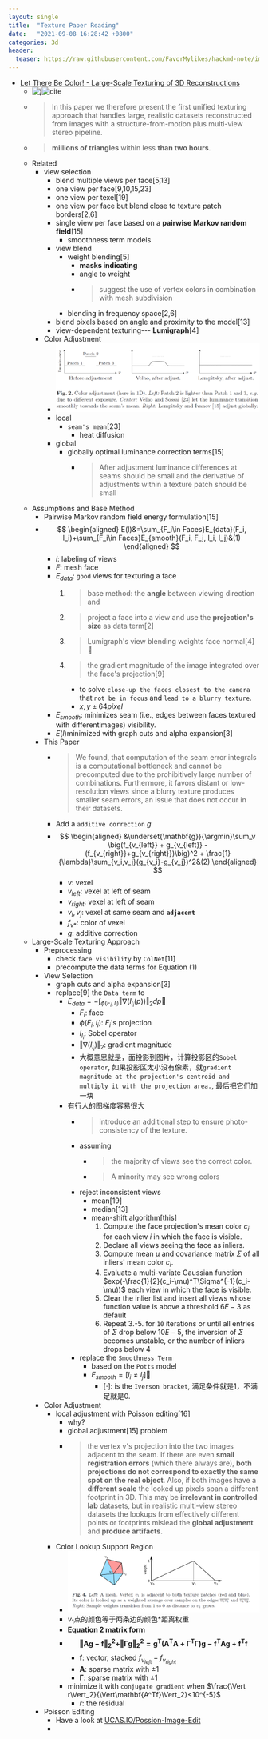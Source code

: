 ```yaml
---
layout: single
title:  "Texture Paper Reading"
date:   "2021-09-08 16:28:42 +0800"
categories: 3d
header:
  teaser: https://raw.githubusercontent.com/FavorMylikes/hackmd-note/img/img20210908163126.png
---
```


- [Let There Be Color! - Large-Scale Texturing of 3D Reconstructions](https://link.springer.com/chapter/10.1007/978-3-319-10602-1_54)
  - ![j](https://img.shields.io/badge/eccv-2014-blue?style=flat-square)![cite](https://img.shields.io/badge/cite-229-blue?style=flat-square)
  - > In this paper we therefore
present the first unified texturing approach that handles large, realistic datasets reconstructed from images with a structure-from-motion plus multi-view stereo pipeline.
  - > **millions of triangles** within less **than two hours**.
  - Related
    - view selection
      - blend multiple views per face[5,13]
      - one view per face[9,10,15,23]
      - one view per texel[19]
      - one view per face but blend close to texture patch borders[2,6]
      - single view per face based on a **pairwise Markov random field**[15]
        - smoothness term models
      - view blend
        - weight blending[5]
          - **masks indicating**
          - angle to weight
          - > suggest the use of vertex colors in combination
  with mesh subdivision
        - blending in frequency space[2,6]
      - blend pixels based on angle and proximity to the model[13]
      - view-dependent texturing--- **Lumigraph**[4]
    - Color Adjustment
      - <img src="https://raw.githubusercontent.com/FavorMylikes/hackmd-note/img/img20210909165327.png" alt="20210909165327"/>
      - local
        - `seam's mean`[23]
          - heat diffusion
      - global
        - globally optimal luminance correction terms[15]
          - > After adjustment luminance differences at seams should be small and the derivative of adjustments within a texture patch should be small
  - Assumptions and Base Method
    - Pairwise Markov random field energy formulation[15]
    - $$
        \begin{aligned}
            E(l)&=\sum_{F_i\in Faces}E_{data}(F_i, l_i)+\sum_{F_i\in Faces}E_{smooth}(F_i, F_j, l_i, l_j)&(1)
        \end{aligned}
      $$
      - $l$: labeling of views
      - $F$: mesh face
      - $E_{data}$: `good` views for texturing a face
        1. > base method: the **angle** between viewing direction and
        2. > project a face into a view and use the **projection's size** as data term[2]
        3. > Lumigraph's view blending weights face normal[4] 💩
        4. > the gradient magnitude of the image integrated over the face's projection[9]
           - to solve `close-up the faces closest to the camera`  that `not be in focus` and `lead to a blurry texture`.
           - $x,y \pm64pixel$
      - $E_{smooth}$: minimizes seam (i.e., edges between faces textured with differentimages) visibility.
      - $E(l)$minimized with graph cuts and alpha expansion[3]
    - This Paper
      - > We found, that computation of the seam error integrals is a computational bottleneck and cannot be precomputed due to the prohibitively large number of combinations. Furthermore, it favors distant or low-resolution views since a blurry texture produces smaller seam errors, an issue that does not occur in their datasets.
      - Add a `additive correction` $g$
      - $$
            \begin{aligned}
                &\underset{\mathbf{g}}{\argmin}\sum_v \big(f_{v_{left}} + g_{v_{left}} - (f_{v_{right}}+g_{v_{right}})\big)^2 + \frac{1}{\lambda}\sum_{v_i,v_j}(g_{v_i}-g_{v_j})^2&(2)
            \end{aligned}
        $$
        - $v$: vexel
        - $v_{left}$: vexel at left of seam
        - $v_{right}$: vexel at left of seam
        - $v_i,v_j$: vexel at same seam and **`adjacent`**
        - $f_{v*}$: color of vexel
        - $g$: additive correction
  - Large-Scale Texturing Approach
    - Preprocessing
      - check `face visibility` by `ColNet`[11]
      - precompute the data terms for Equation $(1)$
    - View Selection
      - graph cuts and alpha expansion[3]
      - replace[9] the `Data term` to
        - $E_{data} = -\int_{\phi(F_i,l_i)}\Vert\nabla(I_{l_i}(p))\Vert_2dp$💩
          - $F_i$: face
          - $\phi(F_i,l_i)$: $F_i$'s projection
          - $I_{l_i}$: Sobel operator
          - $\Vert\nabla(I_{l_i})\Vert_2$: gradient magnitude
          - 大概意思就是，面投影到图片，计算投影区的`Sobel operator`, 如果投影区太小没有像素，就`gradient magnitude at the projection's centroid and multiply it with the projection area.`, 最后把它们加一块
        - 有行人的图梯度容易很大
          - > introduce an additional step to ensure photo-consistency of the texture.
          - assuming
            - > the majority of views see the correct color.
            - > A minority may see wrong colors
          - reject inconsistent views
            - mean[19]
            - median[13]
            - mean-shift algorithm[this]
              1. Compute the face projection's mean color $c_i$ for each view $i$ in which the face is visible.
              2. Declare all views seeing the face as inliers.
              3. Compute mean $\mu$ and covariance matrix $\Sigma$ of all inliers' mean color $c_i$.
              4. Evaluate a multi-variate Gaussian function $exp(-\frac{1}{2}(c_i-\mu)^T\Sigma^{-1}(c_i-\mu))$ each view in which the face is visible.
              5. Clear the inlier list and insert all views whose function value is above a threshold $6E-3$ as default
              6. Repeat 3.-5. for `10` iterations or until all entries of $\Sigma$ drop below $10E-5$, the inversion of $\Sigma$ becomes unstable, or the number of inliers drops below 4
          - replace the `Smoothness Term`
            - based on the `Potts` model
            - $E_{smooth} = [l_i\neq l_j]$💩
              - $[\cdot]$: is the `Iverson bracket`, 满足条件就是1，不满足就是0.
    - Color Adjustment
      - local adjustment with Poisson editing[16]
        - why?
        - global adjustment[15] problem
        - > the vertex v's projection into the two images adjacent to the seam. If there are even **small registration errors** (which there always are), **both projections do not correspond to exactly the same spot on the real object**. Also, if both images have a **different scale** the looked up pixels span a different footprint in 3D. This may be **irrelevant in controlled lab** datasets, but in realistic multi-view stereo datasets the lookups from effectively different points or footprints mislead the **global adjustment** and **produce artifacts**.
      - Color Lookup Support Region
        - <img src="https://raw.githubusercontent.com/FavorMylikes/hackmd-note/img/img20210910011941.png" alt="20210910011941"/>
        - $v_1$点的颜色等于两条边的颜色*距离权重
        - **Equation 2 matrix form**
        - $$
            \mathbf{\Vert Ag-f\Vert_2^2+\Vert\Gamma g\Vert_2^2=g^T(A^TA+\Gamma^T\Gamma)g-f^TAg+f^Tf}
          $$
          - $\mathbf{f}$: vector, stacked $f_{v_{left}} - f_{v_{right}}$
          - $\mathbf{A}$: sparse matrix with $\pm 1$
          - $\mathbf{\Gamma}$: sparse matrix with $\pm 1$
        - minimize it with `conjugate gradient` when $\frac{\Vert r\Vert_2}{\Vert\mathbf{A^Tf}\Vert_2}<10^{-5}$
          - $r$: the residual
    - Poisson Editing
      - Have a look at [UCAS.IO/Possion-Image-Edit](https://ucas.io/3d/Possion-Image-Edit/)
      - 
